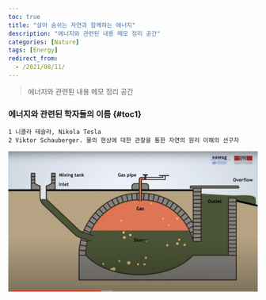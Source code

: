 ```yaml
---
toc: true
title: "살아 숨쉬는 자연과 함께하는 에너지"
description: "에너지와 관련된 내용 메모 정리 공간" 
categories: [Nature]
tags: [Energy]
redirect_from:
  - /2021/08/11/
---
```


> 에너지와 관련된 내용 메모 정리 공간

### 에너지와 관련된 학자들의 이름 {#toc1}

```md
1 니콜라 테슬라, Nikola Tesla
2 Viktor Schauberger. 물의 현상에 대한 관찰을 통한 자연의 원리 이해의 선구자
```

![Biogas-Wet-Continuous-Mesophilic-Fixed-Dome](/assets/images/screen/Biogas02.png)


[^1]: This is a footnote.

[kramdown]: https://kramdown.gettalong.org/
[My Blog]: https://marindie.github.io
